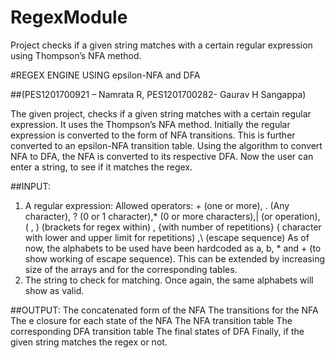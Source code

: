 # RegexModule
Project checks if a given string matches with a certain regular expression using Thompson’s NFA method.

#REGEX ENGINE USING epsilon-NFA and DFA

##(PES1201700921 – Namrata R, PES1201700282- Gaurav H Sangappa)

The given project, checks if a given string matches with a certain regular expression.
It uses the Thompson’s NFA method. Initially the regular expression is converted to the form of NFA transitions. This is further converted to an epsilon-NFA transition table. Using the algorithm to convert NFA to DFA, the NFA is converted to its respective DFA. 
Now the user can enter a string, to see if it matches the regex.

##INPUT:
1) A regular expression: 
Allowed operators: + (one or more), . (Any character),  ? (0 or 1 character),* (0 or more characters),| (or operation), ( , ) (brackets for regex within) , {with number of repetitions} ( character with lower and upper limit for repetitions) ,\ (escape sequence)
As of now, the alphabets to be used have been hardcoded as a, b, * and + (to show working of escape sequence). This can be extended by increasing size of the arrays and for the corresponding tables.
2) The string to check for matching.
Once again, the same alphabets will show as valid.

##OUTPUT:
The concatenated form of the NFA
The transitions for the NFA
The e closure for each state of the NFA
The NFA transition table
The corresponding DFA transition table
The final states of DFA
Finally, if the given string matches the regex or not. 

